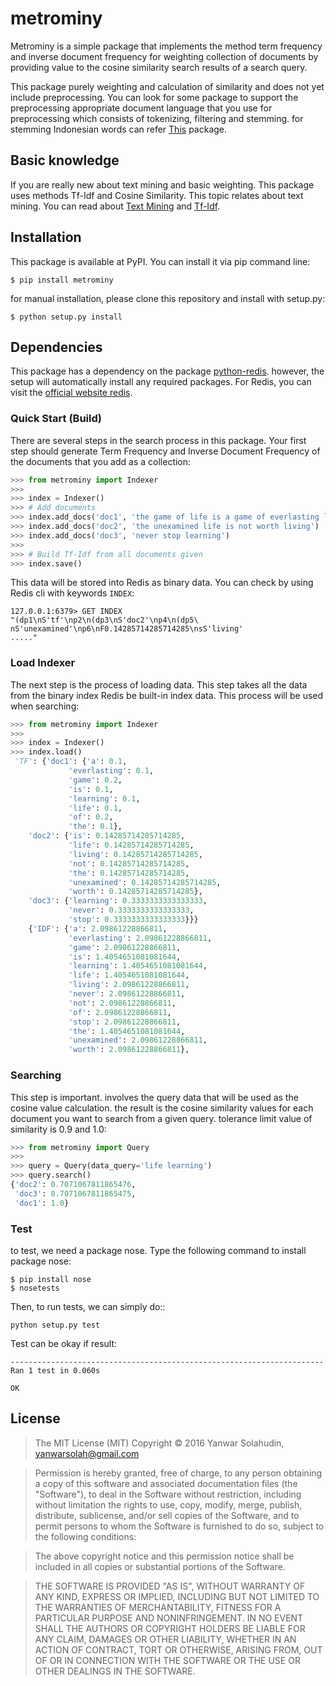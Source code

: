 # metrominy


Metrominy is a simple package that implements the method term frequency and inverse document frequency for weighting collection of documents by providing value to the cosine similarity search results of a search query.

This package purely weighting and calculation of similarity and does not yet include preprocessing. You can look for some package to support the preprocessing appropriate document language that you use for preprocessing which consists of tokenizing, filtering and stemming. for stemming Indonesian words can refer [This](https://pypi.python.org/pypi/Sastrawi/1.0.1) package.

## Basic knowledge

If you are really new about text mining and basic weighting. This package uses methods Tf-Idf and Cosine Similarity. This topic relates about text mining. You can read about [Text Mining](https://en.wikipedia.org/wiki/Text_mining) and
[Tf-Idf](https://en.wikipedia.org/wiki/Tf%E2%80%93idf).

## Installation

This package is available at PyPI. You can install it via pip command line:

```
$ pip install metrominy
```

for manual installation, please clone this repository and install with setup.py:

```
$ python setup.py install
```

## Dependencies

This package has a dependency on the package [python-redis](http://github.com/andymccurdy/redis-py). however, the setup will automatically install any required packages. For Redis, you can visit the [official website redis](https://redis.io/).

### Quick Start (Build)

There are several steps in the search process in this package. Your first step should generate Term Frequency and Inverse Document Frequency of the documents that you add as a collection:

```python
>>> from metrominy import Indexer
>>>
>>> index = Indexer()
>>> # Add documents
>>> index.add_docs('doc1', 'the game of life is a game of everlasting learning')
>>> index.add_docs('doc2', 'the unexamined life is not worth living')
>>> index.add_docs('doc3', 'never stop learning')
>>>
>>> # Build Tf-Idf from all documents given
>>> index.save()
```

This data will be stored into Redis as binary data. You can check by using Redis cli with keywords `INDEX`:

```
127.0.0.1:6379> GET INDEX
"(dp1\nS'tf'\np2\n(dp3\nS'doc2'\np4\n(dp5\
nS'unexamined'\np6\nF0.14285714285714285\nsS'living'
....."
```

### Load Indexer
The next step is the process of loading data. This step takes all the data from the binary index Redis be built-in index data. This process will be used when searching:

```python
>>> from metrominy import Indexer
>>>
>>> index = Indexer()
>>> index.load()
 'TF': {'doc1': {'a': 0.1,
             'everlasting': 0.1,
             'game': 0.2,
             'is': 0.1,
             'learning': 0.1,
             'life': 0.1,
             'of': 0.2,
             'the': 0.1},
    'doc2': {'is': 0.14285714285714285,
             'life': 0.14285714285714285,
             'living': 0.14285714285714285,
             'not': 0.14285714285714285,
             'the': 0.14285714285714285,
             'unexamined': 0.14285714285714285,
             'worth': 0.14285714285714285},
    'doc3': {'learning': 0.3333333333333333,
             'never': 0.3333333333333333,
             'stop': 0.3333333333333333}}}
    {'IDF': {'a': 2.09861228866811,
             'everlasting': 2.09861228866811,
             'game': 2.09861228866811,
             'is': 1.4054651081081644,
             'learning': 1.4054651081081644,
             'life': 1.4054651081081644,
             'living': 2.09861228866811,
             'never': 2.09861228866811,
             'not': 2.09861228866811,
             'of': 2.09861228866811,
             'stop': 2.09861228866811,
             'the': 1.4054651081081644,
             'unexamined': 2.09861228866811,
             'worth': 2.09861228866811},
```

### Searching
This step is important. involves the query data that will be used as the cosine value calculation. the result is the cosine similarity values for each document you want to search from a given query. tolerance limit value of similarity is 0.9 and 1.0:

```python
>>> from metrominy import Query
>>>
>>> query = Query(data_query='life learning')
>>> query.search()
{'doc2': 0.7071067811865476,
 'doc3': 0.7071067811865475,
 'doc1': 1.0}
```

### Test
to test, we need a package nose. Type the following command to install package nose:

```
$ pip install nose
$ nosetests
```

Then, to run tests, we can simply do::

```
python setup.py test
```

Test can be okay if result:

```
----------------------------------------------------------------------
Ran 1 test in 0.060s

OK
```
## License

> The MIT License (MIT)
Copyright © 2016 Yanwar Solahudin, <yanwarsolah@gmail.com>

> Permission is hereby granted, free of charge, to any person obtaining a copy of this software and associated documentation files (the "Software"), to deal in the Software without restriction, including without limitation the rights to use, copy, modify, merge, publish, distribute, sublicense, and/or sell copies of the Software, and to permit persons to whom the Software is furnished to do so, subject to the following conditions:

> The above copyright notice and this permission notice shall be included in all copies or substantial portions of the Software.

> THE SOFTWARE IS PROVIDED "AS IS", WITHOUT WARRANTY OF ANY KIND, EXPRESS OR IMPLIED, INCLUDING BUT NOT LIMITED TO THE WARRANTIES OF MERCHANTABILITY, FITNESS FOR A PARTICULAR PURPOSE AND NONINFRINGEMENT. IN NO EVENT SHALL THE AUTHORS OR COPYRIGHT HOLDERS BE LIABLE FOR ANY CLAIM, DAMAGES OR OTHER LIABILITY, WHETHER IN AN ACTION OF CONTRACT, TORT OR OTHERWISE, ARISING FROM, OUT OF OR IN CONNECTION WITH THE SOFTWARE OR THE USE OR OTHER DEALINGS IN THE SOFTWARE.
